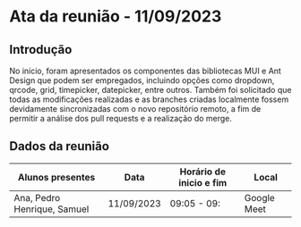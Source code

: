 # Ata da reunião - 11/09/2023

## Introdução

No início, foram apresentados os componentes das bibliotecas MUI e Ant Design que podem ser empregados, incluindo opções como dropdown, qrcode, grid, timepicker, datepicker, entre outros. Também foi solicitado que todas as modificações realizadas e as branches criadas localmente fossem devidamente sincronizadas com o novo repositório remoto, a fim de permitir a análise dos pull requests e a realização do merge.

## Dados da reunião

| Alunos presentes                            | Data       | Horário de inicio e fim | Local |
| ------------------------------------------- | ---------- | ------------------------ | ----- |
| Ana, Pedro Henrique, Samuel  | 11/09/2023 | 09:05 - 09:            | Google Meet |

